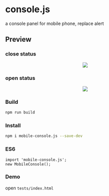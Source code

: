 # console.js

a console panel for mobile phone, replace alert

Preview
-------

### close status
<div align="center">
    <img src="images/close.png" />
</div>

### open status
<div align="center">
    <img src="images/open.png" />
</div>

### Build

``` bash
npm run build
```

### Install

``` bash
npm i mobile-console.js --save-dev
```

### ES6

```
import 'mobile-console.js';
new MobileConsole();
```

### Demo

open `tests/index.html`

